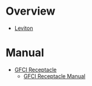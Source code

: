 # Overview

- [Leviton](https://www.leviton.com/)

# Manual

- [GFCI Receptacle]()
    - [GFCI Receptacle Manual](GFCI-receptacle-manual.pdf)

